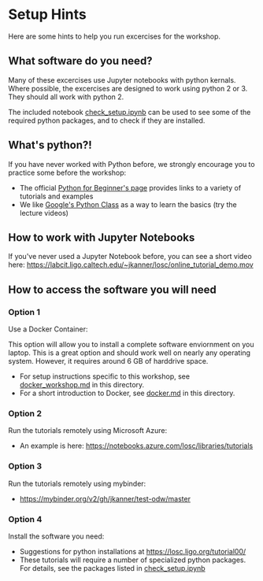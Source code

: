 
# Setup Hints

Here are some hints to help you run excercises for the workshop.

## What software do you need?

Many of these excercises use Jupyter notebooks with python
kernals.  Where possible, the excercises are designed to work using
python 2 or 3.  They should all work with python 2.

The included notebook [check_setup.ipynb](check_setup.ipynb) can be
used to see some of the required python packages, and to check if they
are installed.

## What's python?!

If you have never worked with Python before, we strongly encourage you to practice some before the workshop:
 * The official [Python for Beginner's page](https://www.python.org/about/gettingstarted/) provides links to a variety of tutorials and examples
 * We like [Google's Python Class](https://developers.google.com/edu/python/) as a way to learn the basics (try the lecture videos)

## How to work with Jupyter Notebooks

If you've never used a Jupyter Notebook before, you can see a short video here:
https://labcit.ligo.caltech.edu/~jkanner/losc/online_tutorial_demo.mov

## How to access the software you will need

### Option 1

Use a Docker Container:

This option will allow you to install a complete software enviornment
on you laptop.  This is a great option and should work well on
nearly any operating system.  However, it requires around
6 GB of harddrive space.  

 * For setup instructions specific to this workshop, see [docker_workshop.md](./docker_workshop.md) in this directory.
 * For a short introduction to Docker, see [docker.md](./docker.md) in this
 directory.

### Option 2

Run the tutorials remotely using Microsoft Azure:
 * An example is here: https://notebooks.azure.com/losc/libraries/tutorials

### Option 3

Run the tutorials remotely using mybinder:
 * https://mybinder.org/v2/gh/jkanner/test-odw/master

### Option 4

Install the software you need:
 * Suggestions for python installations at https://losc.ligo.org/tutorial00/
 * These tutorials will require a number of specialized python
   packages.  For details, see the packages listed in 
   [check_setup.ipynb](./check_setup.ipynb)

